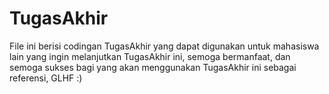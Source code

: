 # TugasAkhir
File ini berisi codingan TugasAkhir yang dapat digunakan untuk mahasiswa lain yang ingin melanjutkan TugasAkhir ini, semoga bermanfaat, dan semoga sukses bagi yang akan menggunakan TugasAkhir ini sebagai referensi, GLHF :)
